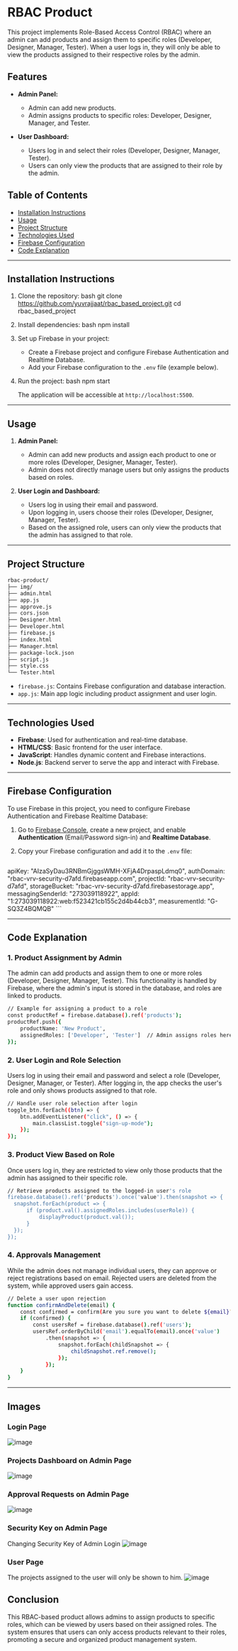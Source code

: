 # RBAC Product

This project implements Role-Based Access Control (RBAC) where an admin can add products and assign them to specific roles (Developer, Designer, Manager, Tester). When a user logs in, they will only be able to view the products assigned to their respective roles by the admin.

## Features

- **Admin Panel:**
  - Admin can add new products.
  - Admin assigns products to specific roles: Developer, Designer, Manager, and Tester.
  
- **User Dashboard:**
  - Users log in and select their roles (Developer, Designer, Manager, Tester).
  - Users can only view the products that are assigned to their role by the admin.

## Table of Contents

- [Installation Instructions](#installation-instructions)
- [Usage](#usage)
- [Project Structure](#project-structure)
- [Technologies Used](#technologies-used)
- [Firebase Configuration](#firebase-configuration)
- [Code Explanation](#code-explanation)

---

## Installation Instructions

1. Clone the repository:
    bash
    git clone https://github.com/yuvrajjaat/rbac_based_project.git
    cd rbac_based_project
    

2. Install dependencies:
    bash
    npm install
    

3. Set up Firebase in your project:
    - Create a Firebase project and configure Firebase Authentication and Realtime Database.
    - Add your Firebase configuration to the `.env` file (example below).

4. Run the project:
    bash
    npm start
    

    The application will be accessible at `http://localhost:5500`.

---

## Usage

1. **Admin Panel:**
   - Admin can add new products and assign each product to one or more roles (Developer, Designer, Manager, Tester).
   - Admin does not directly manage users but only assigns the products based on roles.

2. **User Login and Dashboard:**
   - Users log in using their email and password.
   - Upon logging in, users choose their roles (Developer, Designer, Manager, Tester).
   - Based on the assigned role, users can only view the products that the admin has assigned to that role.

---

## Project Structure

```sh
rbac-product/
├── img/
├── admin.html
├── app.js
├── approve.js
├── cors.json
├── Designer.html
├── Developer.html
├── firebase.js
├── index.html
├── Manager.html
├── package-lock.json
├── script.js
├── style.css
└── Tester.html

```

- `firebase.js`: Contains Firebase configuration and database interaction.
- `app.js`: Main app logic including product assignment and user login.

---

## Technologies Used

- **Firebase**: Used for authentication and real-time database.
- **HTML/CSS**: Basic frontend for the user interface.
- **JavaScript**: Handles dynamic content and Firebase interactions.
- **Node.js**: Backend server to serve the app and interact with Firebase.

---

## Firebase Configuration

To use Firebase in this project, you need to configure Firebase Authentication and Firebase Realtime Database:

1. Go to [Firebase Console](https://console.firebase.google.com/), create a new project, and enable **Authentication** (Email/Password sign-in) and **Realtime Database**.
2. Copy your Firebase configuration and add it to the `.env` file:

    
   ```sh
  apiKey: "AIzaSyDau3RNBmGjggsWMH-XFjA4DrpaspLdmq0",
  authDomain: "rbac-vrv-security-d7afd.firebaseapp.com",
  projectId: "rbac-vrv-security-d7afd",
  storageBucket: "rbac-vrv-security-d7afd.firebasestorage.app",
  messagingSenderId: "273039118922",
  appId: "1:273039118922:web:f523421cb155c2d4b44cb3",
  measurementId: "G-SQ3Z4BQMQB"
    ```

---

## Code Explanation

### 1. **Product Assignment by Admin**

The admin can add products and assign them to one or more roles (Developer, Designer, Manager, Tester). This functionality is handled by Firebase, where the admin's input is stored in the database, and roles are linked to products.

```sh
// Example for assigning a product to a role
const productRef = firebase.database().ref('products');
productRef.push({
    productName: 'New Product',
    assignedRoles: ['Developer', 'Tester']  // Admin assigns roles here
});
```

### 2. **User Login and Role Selection**

Users log in using their email and password and select a role (Developer, Designer, Manager, or Tester). After logging in, the app checks the user's role and only shows products assigned to that role.


```sh
// Handle user role selection after login
toggle_btn.forEach((btn) => {
    btn.addEventListener("click", () => {
        main.classList.toggle("sign-up-mode");
    });
});
```

### 3. **Product View Based on Role**

Once users log in, they are restricted to view only those products that the admin has assigned to their specific role.


  ```sh
// Retrieve products assigned to the logged-in user's role
firebase.database().ref('products').once('value').then(snapshot => {
    snapshot.forEach(product => {
        if (product.val().assignedRoles.includes(userRole)) {
            displayProduct(product.val());
        }
    });
});
```

### 4. **Approvals Management**

While the admin does not manage individual users, they can approve or reject registrations based on email. Rejected users are deleted from the system, while approved users gain access.


```sh
// Delete a user upon rejection
function confirmAndDelete(email) {
    const confirmed = confirm(Are you sure you want to delete ${email}?);
    if (confirmed) {
        const usersRef = firebase.database().ref('users');
        usersRef.orderByChild('email').equalTo(email).once('value')
            .then(snapshot => {
                snapshot.forEach(childSnapshot => {
                    childSnapshot.ref.remove();
                });
            });
    }
}
```

---
## Images
### **Login Page**

![image](https://github.com/user-attachments/assets/11c8a4ab-57b8-4c55-aeef-58df7c23dbd6)

### **Projects Dashboard on Admin Page**
![image](https://github.com/user-attachments/assets/4c67c401-1640-4e80-bc52-c059bcaf0b83)


### **Approval Requests on Admin Page**
![image](https://github.com/user-attachments/assets/b757ea93-9aed-4c26-87a6-1183de4f17cb)

### **Security Key on Admin Page**
Changing Security Key of Admin Login
![image](https://github.com/user-attachments/assets/53c70a18-c393-422f-899e-d78a76defbab)

### **User Page**
The projects assigned to the user will only be shown to him.
![image](https://github.com/user-attachments/assets/3a57288b-ef3f-4d53-b76e-3fe77b951623)



## Conclusion

This RBAC-based product allows admins to assign products to specific roles, which can be viewed by users based on their assigned roles. The system ensures that users can only access products relevant to their roles, promoting a secure and organized product management system.

